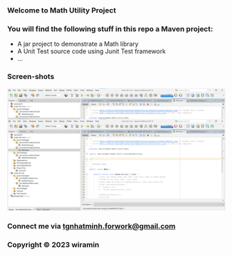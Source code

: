 ### Welcome to Math Utility Project

### You will find the following stuff in this repo a Maven project:

* A jar project to demonstrate a Math library
* A Unit Test source code using Junit Test framework
* ...

### Screen-shots
![Source-code-with-JUnit](https://github.com/cloudcode366/math-util-mvn/blob/main/screenshoot/Source-code-with-JUnit.png)

### Connect me via tgnhatminh.forwork@gmail.com

### Copyright &#169; 2023 wiramin
